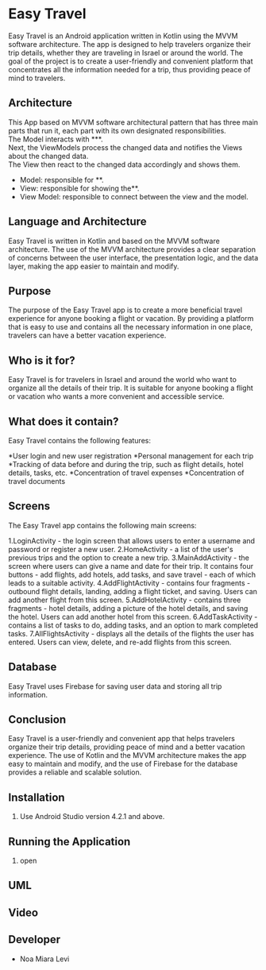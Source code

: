 # Easy Travel


Easy Travel is an Android application written in Kotlin using the MVVM software architecture. The app is designed to help travelers organize their trip details, whether they are traveling in Israel or around the world. The goal of the project is to create a user-friendly and convenient platform that concentrates all the information needed for a trip, thus providing peace of mind to travelers.

## Architecture
This App based on MVVM software architectural pattern that has three main parts that run it, each part with its own designated responsibilities. </br>
The Model interacts with ***. </br>
Next, the ViewModels process the changed data and notifies the Views about the changed data. </br>
The View then react to the changed data accordingly and shows them.
* Model: responsible for **.
* View:  responsible for showing the**.
* View Model: responsible to connect between the view and the model.

## Language and Architecture
Easy Travel is written in Kotlin and based on the MVVM software architecture. The use of the MVVM architecture provides a clear separation of concerns between the user interface, the presentation logic, and the data layer, making the app easier to maintain and modify.

## Purpose
The purpose of the Easy Travel app is to create a more beneficial travel experience for anyone booking a flight or vacation. By providing a platform that is easy to use and contains all the necessary information in one place, travelers can have a better vacation experience.

## Who is it for?
Easy Travel is for travelers in Israel and around the world who want to organize all the details of their trip. It is suitable for anyone booking a flight or vacation who wants a more convenient and accessible service.

## What does it contain?
Easy Travel contains the following features:

*User login and new user registration
*Personal management for each trip
*Tracking of data before and during the trip, such as flight details, hotel details, tasks, etc.
*Concentration of travel expenses
*Concentration of travel documents

## Screens
The Easy Travel app contains the following main screens:

1.LoginActivity - the login screen that allows users to enter a username and password or register a new user.
2.HomeActivity - a list of the user's previous trips and the option to create a new trip.
3.MainAddActivity - the screen where users can give a name and date for their trip. It contains four buttons - add flights, add hotels, add tasks, and save travel - each of which leads to a suitable activity.
4.AddFlightActivity - contains four fragments - outbound flight details, landing, adding a flight ticket, and saving. Users can add another flight from this screen.
5.AddHotelActivity - contains three fragments - hotel details, adding a picture of the hotel details, and saving the hotel. Users can add another hotel from this screen.
6.AddTaskActivity - contains a list of tasks to do, adding tasks, and an option to mark completed tasks.
7.AllFlightsActivity - displays all the details of the flights the user has entered. Users can view, delete, and re-add flights from this screen.

## Database
Easy Travel uses Firebase for saving user data and storing all trip information.

## Conclusion
Easy Travel is a user-friendly and convenient app that helps travelers organize their trip details, providing peace of mind and a better vacation experience. The use of Kotlin and the MVVM architecture makes the app easy to maintain and modify, and the use of Firebase for the database provides a reliable and scalable solution.

## Installation
1. Use Android Studio version 4.2.1 and above.  </br>

## Running the Application
1. open

## UML


## Video

## Developer
* Noa Miara Levi
